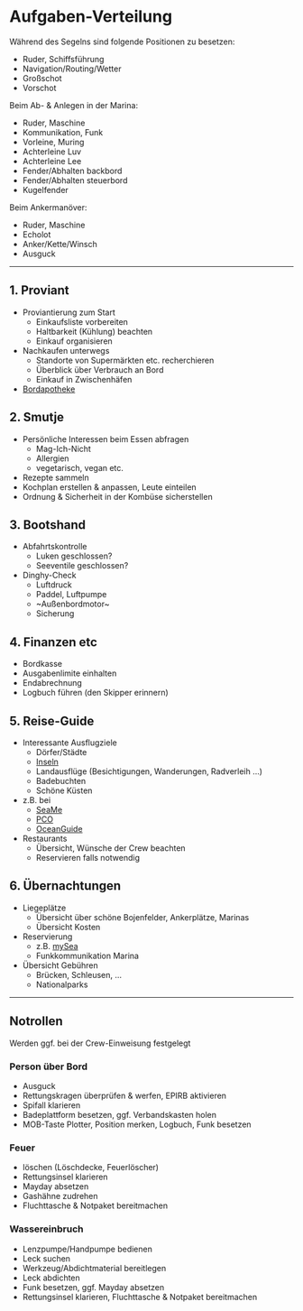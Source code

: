 # Aufgaben-Verteilung #

Während des Segelns sind folgende Positionen zu besetzen:
- Ruder, Schiffsführung
- Navigation/Routing/Wetter
- Großschot
- Vorschot

Beim Ab- & Anlegen in der Marina:
- Ruder, Maschine
- Kommunikation, Funk
- Vorleine, Muring
- Achterleine Luv
- Achterleine Lee
- Fender/Abhalten backbord
- Fender/Abhalten steuerbord
- Kugelfender

Beim Ankermanöver:
- Ruder, Maschine
- Echolot
- Anker/Kette/Winsch
- Ausguck


---

## 1. Proviant ##

- Proviantierung zum Start
  - Einkaufsliste vorbereiten
  - Haltbarkeit (Kühlung) beachten
  - Einkauf organisieren
- Nachkaufen unterwegs
  - Standorte von Supermärkten etc. recherchieren
  - Überblick über Verbrauch an Bord
  - Einkauf in Zwischenhäfen
- [Bordapotheke](https://www.pantaenius.com/de-de/aus-der-praxis/magazin/praevention/news-beitrag/news/die-reiseapotheke-das-wichtigste-gepaeckstueck-an-bord/)


## 2. Smutje ##

- Persönliche Interessen beim Essen abfragen
  - Mag-Ich-Nicht
  - Allergien
  - vegetarisch, vegan etc.
- Rezepte sammeln
- Kochplan erstellen & anpassen, Leute einteilen
- Ordnung & Sicherheit in der Kombüse sicherstellen


## 3. Bootshand ##

- Abfahrtskontrolle
  - Luken geschlossen?
  - Seeventile geschlossen?
- Dinghy-Check
  - Luftdruck
  - Paddel, Luftpumpe
  - ~Außenbordmotor~
  - Sicherung 

## 4. Finanzen etc ##

- Bordkasse
- Ausgabenlimite einhalten
- Endabrechnung
- Logbuch führen (den Skipper erinnern)


## 5. Reise-Guide ##

- Interessante Ausflugziele
  - Dörfer/Städte
  - [Inseln](https://de.wikipedia.org/wiki/Liste_kroatischer_Inseln#Mittlere_Adria)
  - Landausflüge (Besichtigungen, Wanderungen, Radverleih …)
  - Badebuchten
  - Schöne Küsten
- z.B. bei
  - [SeaMe](https://www.seame.com/de)
  - [PCO](https://www.sailingmap.de/revier/kroatien?page=0)
  - [OceanGuide](https://ocean.guide/toernfuehrer/Kroatien)
- Restaurants
  - Übersicht, Wünsche der Crew beachten
  - Reservieren falls notwendig


## 6. Übernachtungen ##

- Liegeplätze
  - Übersicht über schöne Bojenfelder, Ankerplätze, Marinas
  - Übersicht Kosten
- Reservierung
  - z.B. [mySea](https://my-sea.com/de)
  - Funkkommunikation Marina
- Übersicht Gebühren
  - Brücken, Schleusen, …
  - Nationalparks


---

## Notrollen ##

Werden ggf. bei der Crew-Einweisung festgelegt

### Person über Bord ###
- Ausguck
- Rettungskragen überprüfen & werfen, EPIRB aktivieren
- Spifall klarieren
- Badeplattform besetzen, ggf. Verbandskasten holen
- MOB-Taste Plotter, Position merken, Logbuch, Funk besetzen

### Feuer ###
- löschen (Löschdecke, Feuerlöscher)
- Rettungsinsel klarieren
- Mayday absetzen
- Gashähne zudrehen
- Fluchttasche & Notpaket bereitmachen

### Wassereinbruch ###
- Lenzpumpe/Handpumpe bedienen
- Leck suchen
- Werkzeug/Abdichtmaterial bereitlegen
- Leck abdichten
- Funk besetzen, ggf. Mayday absetzen
- Rettungsinsel klarieren, Fluchttasche & Notpaket bereitmachen
